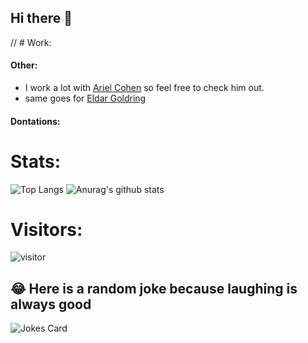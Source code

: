 ## Hi there 👋

<!--
## 📫 How to reach me: 
  * Tank1334#9194 - discord(feel free to send over nitro)
  
  * i\'m on [networkchuck\'s discord](https://discord.gg/networkchuck) 
  
  * Though no longer very active feel free to join [world of coding](https://discord.gg/coding) and ping/DM me from there.

# Message board:
## In case I have announcments about my work
[My website](https://tankdoggo.tech) is going to go through a complete re-design since it's kinda of trash so don't take it seriously for now.
-->

// # Work:

#### Other:
* I work a lot with [Ariel Cohen](https://github.com/CohenAriel) so feel free to check him out.
* same goes for [Eldar Goldring](https://github.com/Barkod1)
#### Dontations:
<!--
##### Most of my work is done and distebuted free of charge and completely open source so if anything I do helps you feel free to send me a tip 🙃
* BTC - bc1qpdvcp3mqstng5qg9ls5ramkme6y7wd4da45cuq
* ETH - 0x9940bda97b64532436277b63a0b016d8ac46d55c
* LTC - ltc1qal5sscm3rqxe5qfp0a7fjk4qlsr07n58zlqkgg
* USDT - 0x9940bda97b64532436277b63a0b016d8ac46d55c
* USDC -  0x9940bDa97B64532436277b63a0B016D8aC46D55C
* DOGE - DJHDB29ab28jRYcfVEzurtZUUzNSNSGd97
* TRX - TQrrrh3JW9W6wtvjs13UhDGhpDyrpjqB3F
* BAT - 0x9940bDa97B64532436277b63a0B016D8aC46D55C
* if you would like to contribute in a way that is not meantioned above feel free to report an issue to this repo or DM/ping me on Discord
-->
# Stats:
![Top Langs](https://github-readme-stats.vercel.app/api/top-langs/?username=Tank1334) ![Anurag's github stats](https://github-readme-stats.vercel.app/api?username=Tank1334)

# Visitors:
![visitor](https://profile-counter.glitch.me/Tank1334/count.svg)

## 😂 Here is a random joke because laughing is always good
![Jokes Card](https://readme-jokes.vercel.app/api)
